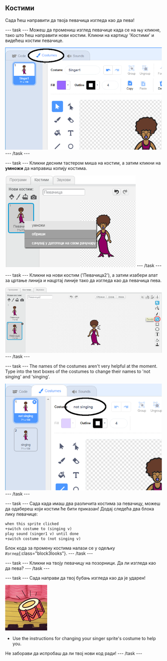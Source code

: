 ## Костими

Сада ћеш направити да твоја певачица изгледа као да пева!

\--- task \--- Можеш да промениш изглед певачице када се на њу кликне, тако што ћеш направити нови костим. Кликни на картицу 'Костими' и видећеш костим певачице.

![снимак екрана](images/band-singer-costume-annotated.png) \--- /task \---

\--- task \--- Кликни десним тастером миша на костим, а затим кликни на **умножи** да направиш копију костима.

![снимак екрана](images/band-singer-duplicate.png) \--- /task \---

\--- task \--- Кликни на нови костим ('Певачица2'), а затим изабери алат за цртање линија и нацртај линије тако да изгледа као да певачица пева.

![снимак екрана](images/band-singer-click.png) \--- /task \---

\--- task \--- The names of the costumes aren't very helpful at the moment. Type into the text boxes of the costumes to change their names to 'not singing' and 'singing'.

![снимак екрана](images/band-singer-name-annotated.png) \--- /task \---

\--- task \--- Сада када имаш два различита костима за певачицу, можеш да одабереш који костим ће бити приказан! Додај следећа два блока лику певачице:

```blocks3
when this sprite clicked
+switch costume to (singing v)
play sound (singer1 v) until done
+switch costume to (not singing v)
```

Блок кода за промену костима налази се у одељку `Изглед`{:class="block3looks"}. \--- /task \---

\--- task \--- Кликни на твоју певачицу на позорници. Да ли изгледа као да пева? \--- /task \---

\--- task \--- Сада направи да твој бубањ изгледа као да је ударен!

![снимак екрана](images/band-drum-final.png)

- Use the instructions for changing your singer sprite's costume to help you.

Не заборави да испробаш да ли твој нови код ради! \--- /task \---